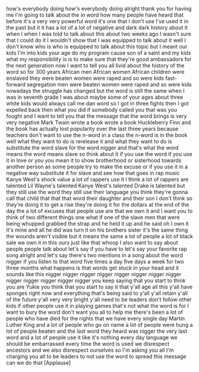 
how&#39;s everybody doing how&#39;s everybody
doing alright thank you for having me
I&#39;m going to talk about the in word how
many people have heard that before it&#39;s
a very very powerful word it&#39;s one that
I don&#39;t use I&#39;ve used it in the past but
it it has a lot of a lot of negative and
dark dark history about it when I when I
was told to talk about this about two
weeks ago I wasn&#39;t sure that I could do
it I wouldn&#39;t show that I was equipped
to talk about it well I don&#39;t know who
is who is equipped to talk about this
topic but I meant our kids I&#39;m into kids
your age do my program cause son of a
saint and my kids what my responsibility
is is to make sure that they&#39;re good
ambassadors for the next generation now
I want to tell you all livid about the
history of the word so for 300 years
African men African women African
children were enslaved they were beaten
women were raped and so were kids
fast-forward segregation men were beaten
women were raped and so were kids
nowadays the struggle has changed but
the word is still the same when I was in
seventh grade I was about maybe some of
your ages about three white kids would
always call me dan word so I got in
three fights then I got expelled back
then what you did if somebody called you
that was you fought and I want to tell
you that
the message that the word brings is very
very negative Mark Twain wrote a book
wrote a book Huckleberry Finn and the
book has actually lost popularity over
the last three years because teachers
don&#39;t want to use the n-word in a class
the n-word is in the book well what they
want to do is rerelease it and what they
want to do is substitute the word slave
for the word nigger and that&#39;s what the
word means
the word means slave so think about it
if you use the word if you use it in
love or you you mean it to show
brotherhood or sisterhood towards
another person as some people try to
make the excuse or if you use it in a
negative way substitute it for slave and
see how that goes in rap music Kanye
West&#39;s shock value a lot of rappers use
it I think a lot of rappers are talented
Lil Wayne&#39;s talented Kanye West&#39;s
talented Drake is talented but they
still use the word they still use their
language you think they&#39;re gonna call
that child that that that word
their daughter and their son I don&#39;t
think so they&#39;re doing it to get a rise
they&#39;re doing it for the dollars at the
end of the day the a lot of excuses that
people use are that we own it and I want
you to think of two different things one
what if one of the slave men that were
being whupped grabbed the strap and he
held it up and he said oh I own it it&#39;s
mine and all he did was turn it on his
brothers sister it&#39;s the same thing the
wounds aren&#39;t visible but it means the
same a lot of people a lot of black sale
we own it in this ours just like that
whoop
I also want to say about people people
talk about let&#39;s say if you have to
let&#39;s say your favorite rap song alright
and let&#39;s say there&#39;s two mentions in a
song about the word nigger if you listen
to that word five times a day five days
a week for two three months what happens
is that words get stuck in your head
and it sounds like this nigger nigger
nigger nigger nigger nigger nigger
nigger nigger nigger nigger nigger
nigger
you keep saying that you start to think
you are
Yukie you think that you start to say it
that y&#39;all age all this y&#39;all have
sponges right now and everything that&#39;s
being said to y&#39;all y&#39;all retain y&#39;all
of the future y&#39;all very very bright
y&#39;all need to be leaders don&#39;t follow
other kids if other people use it in
playing games that&#39;s not what the word
is for I want to bury the word don&#39;t
want you all to help me there&#39;s been a
lot of people who have died for the
rights that we have every single day
Martin Luther King and a lot of people
who go on name a lot of people were hung
a lot of people beaten and the last word
they heard was nigger the very last word
and a lot of people use it like it&#39;s
nothing every day language we should be
embarrassed
every time the word is used we
disrespect ancestors and we also
disrespect ourselves so I&#39;m asking you
all I&#39;m charging you all to be leaders
to not use the word to spread this
message can we do that
[Applause]
